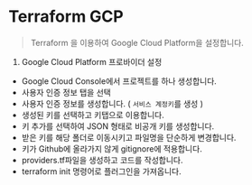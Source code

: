 # Terraform GCP

> Terraform 을 이용하여 Google Cloud Platform을 설정합니다.

1. Google Cloud Platform 프로바이더 설정
  - Google Cloud Console에서 프로젝트를 하나 생성합니다.
  - 사용자 인증 정보 탭을 선택
  - 사용자 인증 정보를 생성합니다. ( `서비스 계정키`를 생성 )
  - 생성된 키를 선택하고 키탭으로 이용합니다.
  - 키 추가를 선택하여 JSON 형태로 비공개 키를 생성합니다.
  - 받은 키를 해당 폴더로 이동시키고 파일명을 단순하게 변경합니다.
  - 키가 Github에 올라가지 않게 gitignore에 적용합니다.
  - providers.tf파일을 생성하고 코드를 작성합니다.
  - terraform init 명령어로 플러그인을 가져옵니다.